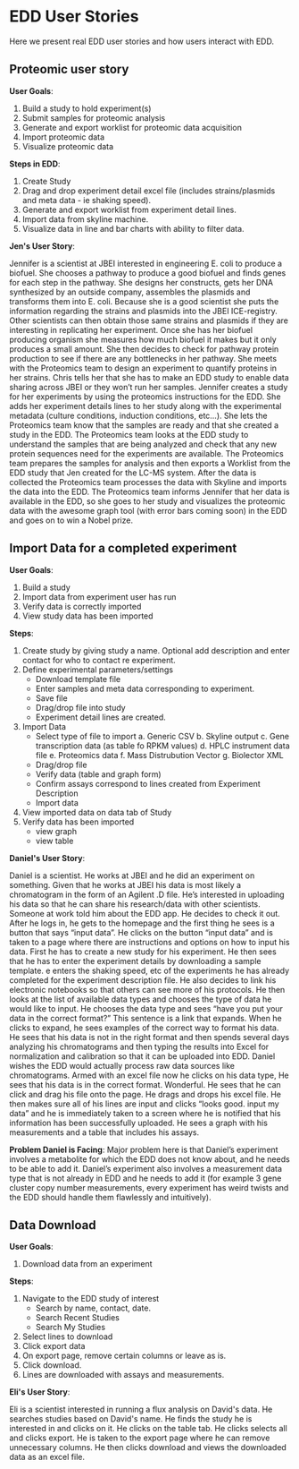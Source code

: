 # EDD User Stories

Here we present real EDD user stories and how users interact with EDD.

## Proteomic user story

__User  Goals__:

1. Build a study to hold experiment(s)
2. Submit samples for proteomic analysis
3. Generate and export worklist for proteomic data acquisition
4. Import proteomic data
5. Visualize proteomic data

__Steps in EDD__:

1. Create Study
2. Drag and drop experiment detail excel file (includes strains/plasmids and meta data - ie shaking speed).
3. Generate and export worklist from experiment detail lines.
4. Import data from skyline machine.
5. Visualize data in line and bar charts with ability to filter data.

__Jen's User Story__:

Jennifer is a scientist at JBEI interested in engineering E. coli to produce a biofuel. She chooses a pathway to produce
 a good biofuel and finds genes for each step in the pathway. She designs her constructs, gets her DNA synthesized by an
outside company, assembles the plasmids and transforms them into E. coli. Because she is a good scientist she puts the
information regarding the strains and plasmids into the JBEI ICE-registry. Other scientists can then obtain those same
strains and plasmids if they are interesting in replicating her experiment. Once she has her biofuel producing
organism she measures how much biofuel it makes but it only produces a small amount. She then decides to check for
pathway protein production to see if there are any bottlenecks in her pathway. She meets with the Proteomics team to
design an experiment to quantify proteins in her strains. Chris tells her that she has to make an EDD study to enable
data sharing across JBEI or they won’t run her samples. Jennifer creates a study for her experiments by using the
proteomics instructions for the EDD. She adds her experiment details lines to her study along with the experimental
metadata (culture conditions, induction conditions, etc…). She lets the Proteomics team know that the samples are
 ready and that she created a study in the EDD. The Proteomics team looks at the EDD study to understand the
samples that are being analyzed and check that any new protein sequences need for the experiments are available.
The Proteomics team prepares the samples for analysis and then exports a Worklist from the EDD study that Jen
created for the LC-MS system. After the data is collected the Proteomics team processes the data with Skyline and
imports the data into the EDD. The Proteomics team informs Jennifer that her data is available in the EDD, so
she goes to her study and visualizes the proteomic data with the awesome graph tool (with error bars coming soon)
in the EDD and goes on to win a Nobel prize.

## Import Data for a completed experiment

__User  Goals__:

1. Build a study
2. Import data from experiment user has run
3. Verify data is correctly imported
4. View study data has been imported

__Steps__:

1. Create study by giving study a name. Optional add description and enter contact for who to contact re experiment.
2. Define experimental parameters/settings
    - Download template file
    - Enter samples and meta data corresponding to experiment.
    - Save file
    - Drag/drop file into study
    - Experiment detail lines are created.
3. Import Data
    - Select type of file to import
        a. Generic CSV
        b. Skyline output
        c. Gene transcription data (as table fo RPKM values)
        d. HPLC instrument data file
        e. Proteomics data
        f. Mass Distrubution Vector
        g. Biolector XML
    - Drag/drop file
    - Verify data (table and graph form)
    - Confirm assays correspond to lines created from Experiment Description
    - Import data
4. View imported data on data tab of Study
5. Verify data has been imported
    - view graph
    - view table

__Daniel's User Story__:

Daniel is a scientist.  He works at JBEI and he did an experiment on something. Given that he works at JBEI his data is
most likely a chromatogram in the form of an Agilent .D file. He’s interested in uploading his data so that he can share
his research/data with other scientists.  Someone at work told him about the EDD app.  He decides to check it out.
After he logs in, he gets to the homepage and the first thing he sees is a button that says “input data”. He clicks on the button
“input data” and is taken to a page where there are instructions and options on how to input his data. First he has to
create a new study for his experiment.  He then sees that he has to enter the experiment details by
downloading a sample template. e enters the shaking speed, etc of the experiments he has already completed for the
experiment description file.  He also decides to link his electronic notebooks so that others
can see more of his protocols. He then looks at the list of available data types and chooses the type of data he would
like to input. He chooses the data type and sees  “have you put your data in the correct format?” This sentence is a
link that expands. When he clicks to expand, he sees examples of the correct way to format his data.  He sees that his
data is not in the right format and  then spends several days analyzing his chromatograms and then typing the results into Excel for
normalization and calibration so that it can be uploaded into EDD. Daniel wishes the EDD would actually process
raw data sources like chromatograms.
Armed with an excel file now he clicks on his data type,  He sees that his data is in the correct format. Wonderful.
He sees that he can click and drag his file onto the page. He drags and drops his excel file. He then makes sure all of his lines are input and
clicks “looks good. input my data” and he is immediately taken to a screen where he is notified that his information
has been successfully uploaded.  He sees a graph with his measurements and a table that includes his assays.

__Problem Daniel is Facing__:
Major problem here is that Daniel’s experiment involves a metabolite for which the EDD does not know about, and he
needs to be able to add it. Daniel’s experiment also involves a measurement data type that is not already in EDD and he
needs to add it (for example 3 gene cluster copy number measurements, every experiment has weird twists and the
EDD should handle them flawlessly and intuitively).


## Data Download

__User  Goals__:

1. Download data from an experiment

__Steps__:

1. Navigate to the EDD study of interest
    - Search by name, contact, date.
    - Search Recent Studies
    - Search My Studies
2. Select lines to download
3. Click export data
4. On export page, remove certain columns or leave as is.
5. Click download.
6. Lines are downloaded with assays and measurements.

__Eli's User Story__:

Eli is a scientist interested in running a flux analysis on David's data. He searches studies based on David's name.
He finds the study he is interested in and clicks on it. He clicks on the table tab. He clicks selects all and
clicks export. He is taken to the export page where he can remove unnecessary columns. He then clicks download and
views the downloaded data as an excel file.


